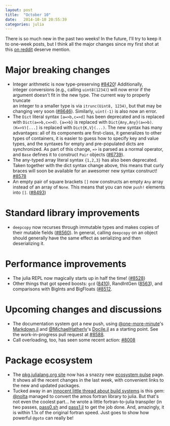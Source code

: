 ```yaml
---
layout: post
title:  "October 10"
date:   2014-10-10 20:55:39
categories: julia
---
```

There is so much new in the past two weeks!  In the future, I'll try to keep it to one-week posts, but I think all the major changes since my first shot at this [on reddit](http://www.reddit.com/r/Julia/comments/2hkgne/this_week_in_julia/) deserve mention.

# Major breaking changes

* Integer arithmetic is now type-preserving 
  [#8420](https://github.com/JuliaLang/julia/pull/8420)! Additionally,  
  integer conversions (e.g., calling `uint8(1234)`) will now error if the  
  argument doesn't fit in the new type.  The current way to properly truncate  
  an integer to a smaller type is via `itrunc(Uint8, 1234)`, but that may be 
  changing very soon ([#8646](https://github.com/JuliaLang/julia/issues/8646)).
  Similarly, `uint(-1)` is also now an error.
* The `Dict` literal syntax `[a=>b,c=>d]` has been deprecated and is replaced
  with `Dict(a=>b,c=>d)`.  `{a=>b}` is replaced with `Dict{Any,Any}(a=>b)`.
  `(K=>V)[...]` is replaced with `Dict{K,V}(...)`.
  The new syntax has many advantages: all of its components are first-class,
  it generalizes to other types of containers, it is easier to guess how to
  specify key and value types, and the syntaxes for empty and pre-populated
  dicts are synchronized. As part of this change, `=>` is parsed as a normal
  operator, and `Base` defines it to construct `Pair` objects ([#6739](https://github.com/JuliaLang/julia/pull/6739)).
* The any-typed array literal syntax `{1,2,3}` has also been deprecated. Taken together with the 
  dict syntax change above, this means that curly braces will soon be available 
  for an awesomer new syntax construct! [#8578](https://github.com/JuliaLang/julia/pull/8578)
* An empty pair of square brackets `[]` now constructs an empty `Any` array 
  instead of an array of `None`. This means that you can now `push!` elements into `[]`. ([#8493](https://github.com/JuliaLang/julia/pull/8493))

# Standard library improvements

  * `deepcopy` now recurses through immutable types and makes copies of their mutable fields ([#8560](https://github.com/JuliaLang/julia/pull/8560)). In general, calling `deepcopy` on an object should generally have the same effect as serializing and then deserializing it.
  
# Performance improvements

* The julia REPL now magically starts up in half the time! ([#8528](https://github.com/JuliaLang/julia/pull/8528))
* Other things that got speed boosts: `gcd` ([8410](https://github.com/JuliaLang/julia/pull/8410)), RandIntGen ([8563](https://github.com/JuliaLang/julia/pull/8563)), and comparisons with BigInts and BigFloats ([#8512](https://github.com/JuliaLang/julia/pull/8512).

# Upcoming changes and discussions

* The documentation system got a new push, using [@one-more-minute](https://github.com/one-more-minute)'s [Markdown.jl](https://github.com/one-more-minute/Markdown.jl) and [@MichaelHatherly](https://github.com/MichaelHatherly)'s [Docile.jl](https://github.com/MichaelHatherly/Docile.jl) as a starting point. See the work-in-progress pull request at [#8588](https://github.com/JuliaLang/julia/pull/8588).
* Call overloading, too, has seen some recent action: [#8008](https://github.com/JuliaLang/julia/pull/8008)

# Package ecosystem

* The [pkg.julialang.org site](http://pkg.julialang.org) now has a snazzy new [ecosystem pulse](http://pkg.julialang.org/pulse.html) page.  It shows all the recent changes in the last week, with convenient links to the new and updated packages.
* Tucked away in an [innocent little thread about build systems](https://github.com/JuliaLang/julia/issues/8294#issuecomment-57108621) is this gem: [@nolta](https://github.com/nolta) managed to convert the amos fortran library to julia. But that's not even the coolest part... he wrote a little fortran-to-julia transpiler (in two passes, [pass0.sh](https://github.com/nolta/SpecialFunctions.jl/blob/master/src/amos/pass0.sh) and [pass1.jl](https://github.com/nolta/SpecialFunctions.jl/blob/master/src/amos/pass1.jl) to get the job done. And, amazingly, it is within 1.1x of the original fortran speed. Just goes to show how powerful `@goto` can really be!

